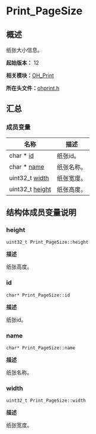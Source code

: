 # Print_PageSize


## 概述

纸张大小信息。

**起始版本：** 12

**相关模块：**[OH_Print](_o_h___print.md)

**所在头文件：**[ohprint.h](ohprint_8h.md)

## 汇总


### 成员变量

| 名称 | 描述 | 
| -------- | -------- |
| char \* [id](#id) | 纸张id。  | 
| char \* [name](#name) | 纸张名称。  | 
| uint32_t [width](#width) | 纸张宽度。  | 
| uint32_t [height](#height) | 纸张高度。  | 


## 结构体成员变量说明


### height

```
uint32_t Print_PageSize::height
```
**描述**

纸张高度。


### id

```
char* Print_PageSize::id
```
**描述**

纸张id。


### name

```
char* Print_PageSize::name
```
**描述**

纸张名称。


### width

```
uint32_t Print_PageSize::width
```
**描述**

纸张宽度。
